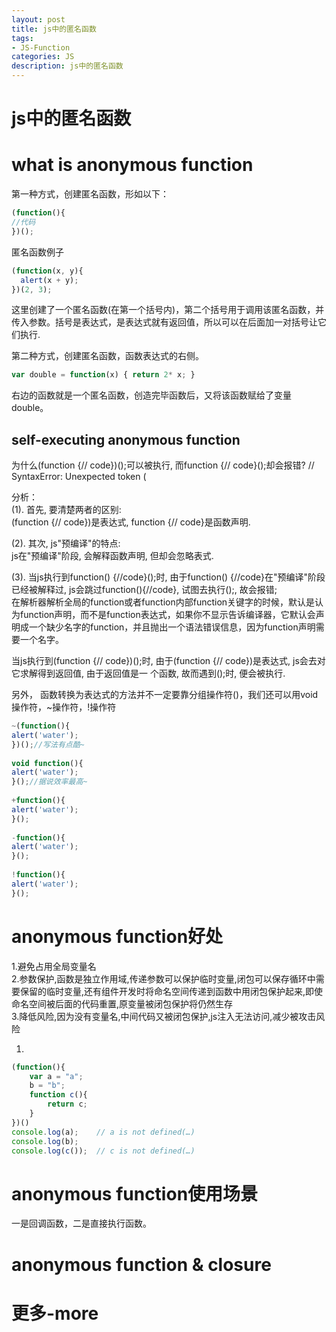 ```yaml
---
layout: post
title: js中的匿名函数
tags:
- JS-Function
categories: JS
description: js中的匿名函数
---
```


# js中的匿名函数

# what is anonymous function
第一种方式，创建匿名函数，形如以下：
```js
(function(){
//代码
})();
``` 
匿名函数例子
```js
(function(x, y){ 
  alert(x + y); 
})(2, 3);
```
这里创建了一个匿名函数(在第一个括号内)，第二个括号用于调用该匿名函数，并传入参数。括号是表达式，是表达式就有返回值，所以可以在后面加一对括号让它们执行.

第二种方式，创建匿名函数，函数表达式的右侧。
```js
var double = function(x) { return 2* x; }
```
右边的函数就是一个匿名函数，创造完毕函数后，又将该函数赋给了变量double。

## self-executing anonymous function
为什么(function {// code})();可以被执行, 而function {// code}();却会报错?
// SyntaxError: Unexpected token (

分析：  
(1). 首先, 要清楚两者的区别:  
(function {// code})是表达式, function {// code}是函数声明.

(2). 其次, js"预编译"的特点:  
js在"预编译"阶段, 会解释函数声明, 但却会忽略表式.

(3). 当js执行到function() {//code}();时, 由于function() {//code}在"预编译"阶段已经被解释过, js会跳过function(){//code}, 试图去执行();, 故会报错;  
在解析器解析全局的function或者function内部function关键字的时候，默认是认为function声明，而不是function表达式，如果你不显示告诉编译器，它默认会声明成一个缺少名字的function，并且抛出一个语法错误信息，因为function声明需要一个名字。

当js执行到(function {// code})();时, 由于(function {// code})是表达式, js会去对它求解得到返回值, 由于返回值是一 个函数, 故而遇到();时, 便会被执行.

另外， 函数转换为表达式的方法并不一定要靠分组操作符()，我们还可以用void操作符，~操作符，!操作符

```js
~(function(){ 
alert('water'); 
})();//写法有点酷~
 
void function(){ 
alert('water'); 
}();//据说效率最高~
 
+function(){ 
alert('water'); 
}();
 
-function(){ 
alert('water'); 
}();
 
!function(){ 
alert('water'); 
}();
```

# anonymous function好处

1.避免占用全局变量名  
2.参数保护,函数是独立作用域,传递参数可以保护临时变量,闭包可以保存循环中需要保留的临时变量,还有组件开发时将命名空间传递到函数中用闭包保护起来,即使命名空间被后面的代码重置,原变量被闭包保护将仍然生存  
3.降低风险,因为没有变量名,中间代码又被闭包保护,js注入无法访问,减少被攻击风险

1.

```js
(function(){
	var a = "a";
	b = "b";
	function c(){
		return c;
	}
})()
console.log(a);    // a is not defined(…)
console.log(b);
console.log(c());  // c is not defined(…)
```

# anonymous function使用场景
一是回调函数，二是直接执行函数。

# anonymous function & closure


# 更多-more



















































